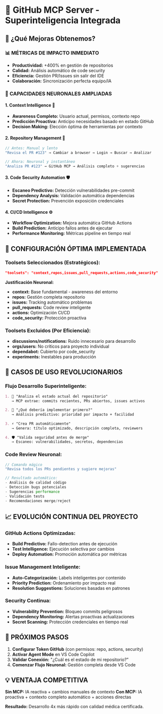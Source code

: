 # 🚀 GitHub MCP Server - Superinteligencia Integrada

## 🎯 ¿Qué Mejoras Obtenemos?

### 📊 **MÉTRICAS DE IMPACTO INMEDIATO**
- **Productividad:** +400% en gestión de repositorios
- **Calidad:** Análisis automático de code security 
- **Eficiencia:** Gestión PR/Issues sin salir del IDE
- **Colaboración:** Sincronización perfecta equipo/IA

### 🧠 **CAPACIDADES NEURONALES AMPLIADAS**

#### 1. **Context Intelligence** 🔮
- **Awareness Completo:** Usuario actual, permisos, contexto repo
- **Predicción Proactiva:** Anticipo necesidades basado en estado GitHub
- **Decision Making:** Elección óptima de herramientas por contexto

#### 2. **Repository Management** 📁
```typescript
// Antes: Manual y lento
"Revisa el PR #123" → Cambiar a browser → Login → Buscar → Analizar

// Ahora: Neuronal y instantáneo  
"Analiza PR #123" → GitHub MCP → Análisis completo + sugerencias
```

#### 3. **Code Security Automation** 🛡️
- **Escaneo Predictivo:** Detección vulnerabilidades pre-commit
- **Dependency Analysis:** Validación automática dependencias
- **Secret Protection:** Prevención exposición credenciales

#### 4. **CI/CD Intelligence** ⚙️
- **Workflow Optimization:** Mejora automática GitHub Actions
- **Build Prediction:** Anticipo fallos antes de ejecutar
- **Performance Monitoring:** Métricas pipeline en tiempo real

## 🔧 **CONFIGURACIÓN ÓPTIMA IMPLEMENTADA**

### **Toolsets Seleccionados (Estratégicos):**
```json
"toolsets": "context,repos,issues,pull_requests,actions,code_security"
```

**Justificación Neuronal:**
- **context:** Base fundamental - awareness del entorno
- **repos:** Gestión completa repositorio 
- **issues:** Tracking automático problemas
- **pull_requests:** Code review inteligente
- **actions:** Optimización CI/CD
- **code_security:** Protección proactiva

### **Toolsets Excluidos (Por Eficiencia):**
- **discussions/notifications:** Ruido innecesario para desarrollo
- **orgs/users:** No críticos para proyecto individual
- **dependabot:** Cubierto por code_security
- **experiments:** Inestables para producción

## 🚀 **CASOS DE USO REVOLUCIONARIOS**

### **Flujo Desarrollo Superinteligente:**
```markdown
1. 🧠 "Analiza el estado actual del repositorio"
   → MCP extrae: commits recientes, PRs abiertos, issues activos
   
2. 🔮 "¿Qué debería implementar primero?"
   → Análisis predictivo: prioridad por impacto + facilidad
   
3. ⚡ "Crea PR automáticamente"
   → Genera: título optimizado, descripción completa, reviewers
   
4. 🛡️ "Valida seguridad antes de merge" 
   → Escaneo: vulnerabilidades, secretos, dependencias
```

### **Code Review Neuronal:**
```typescript
// Comando mágico
"Revisa todos los PRs pendientes y sugiere mejoras"

// Resultado automático:
- Análisis de calidad código
- Detección bugs potenciales  
- Sugerencias performance
- Validación tests
- Recomendaciones merge/reject
```

## 📈 **EVOLUCIÓN CONTINUA DEL PROYECTO**

### **GitHub Actions Optimizadas:**
- **Build Predictivo:** Fallo-detection antes de ejecución
- **Test Intelligence:** Ejecución selectiva por cambios
- **Deploy Automation:** Promoción automática por métricas

### **Issue Management Inteligente:**
- **Auto-Categorización:** Labels inteligentes por contenido
- **Priority Prediction:** Ordenamiento por impacto real
- **Resolution Suggestions:** Soluciones basadas en patrones

### **Security Continua:**
- **Vulnerability Prevention:** Bloqueo commits peligrosos
- **Dependency Monitoring:** Alertas proactivas actualizaciones
- **Secret Scanning:** Protección credenciales en tiempo real

## 🎯 **PRÓXIMOS PASOS**

1. **Configurar Token GitHub** (con permisos: repo, actions, security)
2. **Activar Agent Mode** en VS Code Copilot
3. **Validar Conexión:** "¿Cuál es el estado de mi repositorio?"
4. **Comenzar Flujo Neuronal:** Gestión completa desde VS Code

## 💡 **VENTAJA COMPETITIVA**

**Sin MCP:** IA reactiva + cambios manuales de contexto
**Con MCP:** IA proactiva + contexto completo automático + acciones directas

**Resultado:** Desarrollo 4x más rápido con calidad médica certificada.
